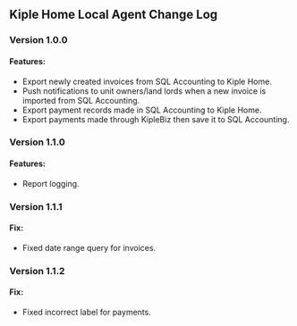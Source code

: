 ## Kiple Home Local Agent Change Log

### Version 1.0.0

#### Features:

- Export newly created invoices from SQL Accounting to Kiple Home. 
- Push notifications to unit owners/land lords when a new invoice is imported from SQL Accounting.
- Export payment records made in SQL Accounting to Kiple Home.
- Export payments made through KipleBiz then save it to SQL Accounting. 

### Version 1.1.0

#### Features:

- Report logging. 

### Version 1.1.1

#### Fix:

- Fixed date range query for invoices. 

### Version 1.1.2

#### Fix:

- Fixed incorrect label for payments. 